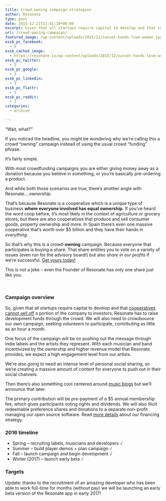 ```yaml
---
title: Crowd-owning campaign strategies
author: Resonate
type: post
date: 2015-12-21T11:41:10+00:00
excerpt: Given that all startups require capital to develop and that cooperatives cannot sell off a portion of the company to investors, Resonate will need to raise funds through the crowd. We will also need to crowd-source our own campaign, seeking volunteers to participate, contributing as little as an hour a month.
url: /crowd-owning-campaign/
featured_image: /wp-content/uploads/2015/12/sunset-hands-love-woman.jpg
essb_pc_facebook:
  - 5
essb_cached_image:
  - https://resonate.is/wp-content/uploads/2015/12/sunset-hands-love-woman.jpg
essb_pc_twitter:
  - 3
essb_pc_google:
  - 3
essb_pc_linkedin:
  - 3
essb_pc_flattr:
  - 3
essb_pc_reddit:
  - 3
categories:
  - archive

---
```

&#8220;Wait, what?&#8221;

If you noticed the headline, you might be wondering why we&#8217;re calling this a crowd &#8220;owning&#8221; campaign instead of using the usual crowd &#8220;funding&#8221; phrase.

It&#8217;s fairly simple.

With most crowdfunding campaigns you are either giving money away as a donation because you believe in something, or you&#8217;re basically pre-ordering a product.

And while both those scenarios are true, there&#8217;s another angle with Resonate&#8230; _ownership._

That&#8217;s because Resonate is a cooperative which is a unique type of business **where everyone involved has equal ownership.** If you&#8217;ve heard the word coop before, it&#8217;s most likely in the context of agriculture or grocery stores, but there are also cooperatives that produce and sell consumer goods, property ownership and more. In Spain there&#8217;s even one massive cooperative that&#8217;s worth over $5 billion and they have their hands in _everything._

So that&#8217;s why this is a crowd-**owning** campaign. Because everyone that participates is buying a share. That share entitles you to vote on a variety of issues (even run for the advisory board!) but also _share in our profits_ if we&#8217;re successful. <a href="https://resonate.is/offering-new-membership-opportunities" target="_blank" rel="noopener noreferrer">Get yours today!</a>

<p style="text-align: left;">
  This is not a joke – even the Founder of Resonate has only one share just like you.
</p>

<p style="text-align: left;">
  <strong> </strong>
</p>

### Campaign overview

So, given that all startups require capital to develop and that [cooperatives cannot sell off][1] a portion of the company to investors, Resonate has to raise development funds through the crowd. We will also need to crowdsource our own campaign, seeking volunteers to participate, contributing as little as an hour a month.

One focus of the campaign will be on pushing out the message through indie labels and the artists they represent. With each musician and band incentivized by the ownership and higher revenue model that Resonate provides, we expect a high engagement level from our artists.

We&#8217;re also going to need an intense level of personal social sharing, so we&#8217;re creating a massive amount of content for everyone to push out in their social channels.

Then there&#8217;s also something cool centered around [music blogs][2] but we&#8217;ll announce that later.

The primary contribution will be pre-payment of a $5 annual membership fee, which gives participants voting rights and dividends. We will also illicit redeemable preference shares and donations to a separate non-profit managing our open source software. Read [more details][3] about our financing strategy.

### 2016 timeline

  * Spring &#8211; recruiting labels, musicians and developers <span style="color: #808080;">√<br /> </span>
  * Summer &#8211; build player demos + plan campaign <span style="color: #808080;">√</span>
  * Fall &#8211; launch campaign and begin development <span style="color: #808080;">√</span>
  * Winter (2017) &#8211; launch early beta <span style="color: #808080;">√</span>

### Targets

Update: thanks to the recruitment of an amazing developer who has been able to work full-time for months (without pay) we will be launching an early beta version of the Resonate app in early 2017!

 [1]: https://resonate.is/about-platform-cooperatives-and-the-investor-problem/
 [2]: https://resonate.is/collaborating-with-music-blogs/
 [3]: https://resonate.is/financing-strategy/